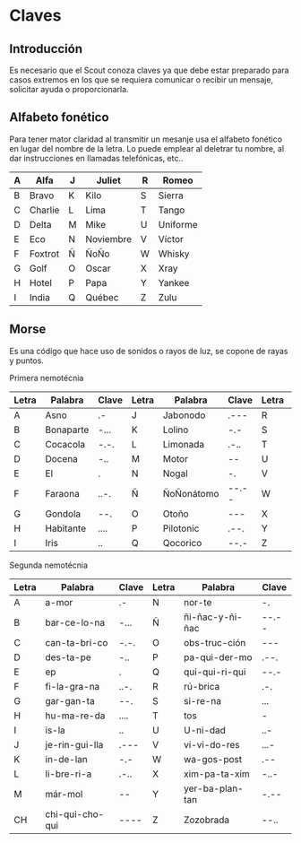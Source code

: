 # Claves

## Introducción

Es necesario que el Scout conoza claves ya que debe estar preparado para casos extremos en los que se requiera comunicar o recibir un mensaje, solicitar ayuda o proporcionarla.

## Alfabeto fonético

Para tener mator claridad al transmitir un mesanje usa el alfabeto fonético en lugar del nombre de la letra. Lo puede emplear al deletrar tu nombre, al dar instrucciones en llamadas telefónicas, etc..

|A|Alfa   |J|Juliet   |R|Romeo   |
|-|-------|-|---------|-|--------|
|B|Bravo  |K|Kilo     |S|Sierra  |
|C|Charlie|L|Lima     |T|Tango   |
|D|Delta  |M|Mike     |U|Uniforme|
|E|Eco    |N|Noviembre|V|Víctor  |
|F|Foxtrot|Ñ|ÑoÑo     |W|Whisky  |
|G|Golf   |O|Oscar    |X|Xray    |
|H|Hotel  |P|Papa     |Y|Yankee  |
|I|India  |Q|Québec   |Z|Zulu    |

## Morse

Es una código que hace uso de sonidos o rayos de luz, se copone de rayas y puntos.

Primera nemotécnia

|Letra|Palabra   | Clave |Letra|Palabra    | Clave |Letra|Palabra     | Clave  |
|-----|----------|-------|-----|-----------|-------|-----|------------|--------|
|A    |Asno      | .-    |J    |Jabonodo   | .---  |R    |Ramona      | .-.   |
|B    |Bonaparte | -...  |K    |Lolino     | -.-   |S    |Silavaierra | ...   |
|C    |Cocacola  | -.-.  |L    |Limonada   | .-..  |T    |Tos         |  -    |
|D    |Docena    | -..   |M    | Motor     | --    |U    |Unicos      | ..-   |
|E    |El        | .     |N    |Nogal      | -.    |V    |Ventilador  | ...-  |
|F    |Faraona   | ..-.  |Ñ    |ÑoÑonátomo | --.-- |W    |Wagospost   | .--   |
|G    |Gondola   | --.   |O    |Otoño      |  ---  |X    |Xochomilco  | -..-  |
|H    |Habitante | ....  |P    |Pilotonic  |  .--. |Y    |Yo te soplo | -.--  |
|I    |Iris      | ..    |Q    |Qocorico   | --.-  |Z    |Zozobrada   | --..  |

Segunda nemotécnia


|Letra|Palabra        | Clave |Letra|Palabra         | Clave |
|-----|---------------|-------|-----|----------------|-------|
|A    |a-mor          | .-    |N    |nor-te          | -.    |
|B    |bar-ce-lo-na   | -...  |Ñ    |ñi-ñac-y-ñi-ñac | --.-- |
|C    |can-ta-bri-co  | -.-.  |O    |obs-truc-ción   | ---   |
|D    |des-ta-pe      | -..   |P    |pa-qui-der-mo   | .--.  |
|E    |ep             | .     |Q    |qui-qui-ri-qui  | --.-  |
|F    |fi-la-gra-na   | ..-.  |R    |rú-brica        | .-.   |
|G    |gar-gan-ta     | --.   |S    |si-re-na        | ...   |
|H    |hu-ma-re-da    | ....  |T    |tos             |  -    |
|I    |is-la          | ..    |U    |U-ni-dad        | ..-   |
|J    |je-rin-gui-lla | .---  |V    |vi-vi-do-res    | ...-  |
|K    |in-de-lan      | -.-   |W    |wa-gos-post     | .--   |
|L    |li-bre-ri-a    | .-..  |X    |xim-pa-ta-xim   | -..-  |
|M    |már-mol        | --    |Y    |yer-ba-plan-tan | -.--  |
|CH   |chi-qui-cho-qui| ----  |Z    |Zozobrada       | --..  |

 
  
  
  

 
  
  